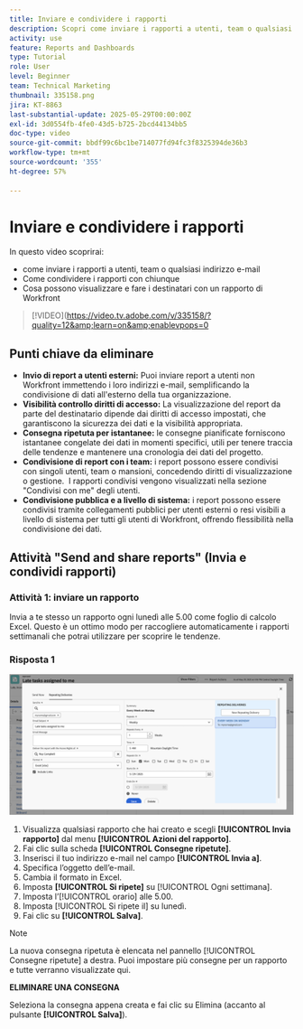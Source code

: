 ```yaml
---
title: Inviare e condividere i rapporti
description: Scopri come inviare i rapporti a utenti, team o qualsiasi indirizzo e-mail e come condividerli con chiunque in Workfront.
activity: use
feature: Reports and Dashboards
type: Tutorial
role: User
level: Beginner
team: Technical Marketing
thumbnail: 335158.png
jira: KT-8863
last-substantial-update: 2025-05-29T00:00:00Z
exl-id: 3d0554fb-4fe0-43d5-b725-2bcd44134bb5
doc-type: video
source-git-commit: bbdf99c6bc1be714077fd94fc3f8325394de36b3
workflow-type: tm+mt
source-wordcount: '355'
ht-degree: 57%

---
```


# Inviare e condividere i rapporti

In questo video scoprirai:

* come inviare i rapporti a utenti, team o qualsiasi indirizzo e-mail
* Come condividere i rapporti con chiunque
* Cosa possono visualizzare e fare i destinatari con un rapporto di Workfront

>[!VIDEO](https://video.tv.adobe.com/v/335158/?quality=12&amp;learn=on&amp;enablevpops=0

## Punti chiave da eliminare

* **Invio di report a utenti esterni:** Puoi inviare report a utenti non Workfront immettendo i loro indirizzi e-mail, semplificando la condivisione di dati all&#39;esterno della tua organizzazione. &#x200B;
* **Visibilità controllo diritti di accesso:** La visualizzazione del report da parte del destinatario dipende dai diritti di accesso impostati, che garantiscono la sicurezza dei dati e la visibilità appropriata. &#x200B;
* **Consegna ripetuta per istantanee:** le consegne pianificate forniscono istantanee congelate dei dati in momenti specifici, utili per tenere traccia delle tendenze e mantenere una cronologia dei dati del progetto. &#x200B;
* **Condivisione di report con i team:** i report possono essere condivisi con singoli utenti, team o mansioni, concedendo diritti di visualizzazione o gestione. &#x200B; I rapporti condivisi vengono visualizzati nella sezione &quot;Condivisi con me&quot; degli utenti. &#x200B;
* **Condivisione pubblica e a livello di sistema:** i report possono essere condivisi tramite collegamenti pubblici per utenti esterni o resi visibili a livello di sistema per tutti gli utenti di Workfront, offrendo flessibilità nella condivisione dei dati.


## Attività &quot;Send and share reports&quot; (Invia e condividi rapporti)

### Attività 1: inviare un rapporto

Invia a te stesso un rapporto ogni lunedì alle 5.00 come foglio di calcolo Excel. Questo è un ottimo modo per raccogliere automaticamente i rapporti settimanali che potrai utilizzare per scoprire le tendenze.

### Risposta 1

![Immagine della schermata per impostare le consegne ripetute dei rapporti](assets/send-a-report.png)

1. Visualizza qualsiasi rapporto che hai creato e scegli **[!UICONTROL Invia rapporto]** dal menu **[!UICONTROL Azioni del rapporto]**.
1. Fai clic sulla scheda **[!UICONTROL Consegne ripetute]**.
1. Inserisci il tuo indirizzo e-mail nel campo **[!UICONTROL Invia a]**.
1. Specifica l’oggetto dell’e-mail.
1. Cambia il formato in Excel.
1. Imposta **[!UICONTROL Si ripete]** su [!UICONTROL Ogni settimana].
1. Imposta l’[!UICONTROL orario] alle 5.00.
1. Imposta [!UICONTROL Si ripete il] su lunedì.
1. Fai clic su **[!UICONTROL Salva]**.

>[!NOTE]
>
>La nuova consegna ripetuta è elencata nel pannello [!UICONTROL Consegne ripetute] a destra. Puoi impostare più consegne per un rapporto e tutte verranno visualizzate qui.

**ELIMINARE UNA CONSEGNA**

Seleziona la consegna appena creata e fai clic su Elimina (accanto al pulsante **[!UICONTROL Salva]**).
